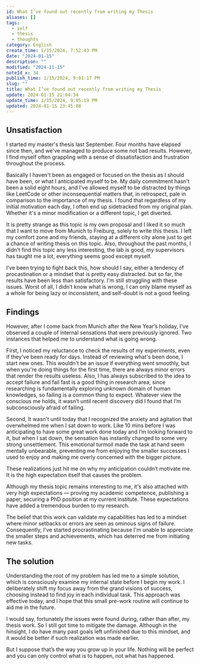 ```yaml
---
id: What I’ve found out recently from writing my Thesis
aliases: []
tags:
  - self
  - thesis
  - thoughts
category: English
create_time: 1/15/2024, 7:52:43 PM
date: "2024-01-15"
description: ""
modified: "2024-11-15"
noteId_x: 34
publish_time: 1/15/2024, 9:01:17 PM
slug: ""
title: What I’ve found out recently from writing my Thesis
update: 2024-01-15 21:04:34
update_time: 1/15/2024, 9:05:19 PM
updated: 2024-01-15 23:45:08
---
```


## Unsatisfaction

I started my master's thesis last September. Four months have elapsed since then, and we've managed to produce some not bad results. However, I find myself often grappling with a sense of dissatisfaction and frustration throughout the process.

Basically I haven't been as engaged or focused on the thesis as I should have been, or what I anticipated myself to be. My daily commitment hasn't been a solid eight hours, and I've allowed myself to be distracted by things like LeetCode or other inconsequential matters that, in retrospect, pale in comparison to the importance of my thesis. I found that regardless of my initial motivation each day, I often end up sidetracked from my original plan. Whether it's a minor modification or a different topic, I get diverted.

It is pretty strange as this topic is my own proposal and I liked it so much that I want to move from Munich to Freiburg, solely to write this thesis. I left my comfort zone and my friends, staying at a different city alone just to get a chance of writing thesis on this topic. Also, throughout the past months, I didn’t find this topic any less interesting, the lab is good, my supervisors has taught me a lot, everything seems good except myself.

I’ve been trying to fight back this, how should I say, either a tendency of procastination or a mindset that is pretty easy distracted. but so far, the results have been less than satisfactory. I'm still struggling with these issues. Worst of all, I didn’t know what is wrong, I can only blame myself as a whole for being lazy or inconsistent, and self-doubt is not a good feeling.

## Findings

However, after I come back from Munich after the New Year’s holiday, I've observed a couple of internal sensations that were previously ignored. Two instances that helped me to understand what is going wrong.

First, I noticed my reluctance to check the results of my experiments, even if they've been ready for days. Instead of reviewing what's been done, I start new ones. This wouldn't be an issue if everything went smoothly, but when you're doing things for the first time, there are always minor errors that render the results useless. Also, I has always subscribed to the idea to accept failure and fail fast is a good thing in research area, since researching is fundamentally exploring unknown domain of human knowledges, so failing is a common thing to expect. Whatever view the conscious me holds, it wasn’t until recent discovery did I found that I’m subconsciously afraid of failing.

Second, It wasn't until today that I recognized the anxiety and agitation that overwhelmed me when I sat down to work. Like 10 mins before I was anticipating to have some great work done today and I’m looking forward to it, but when I sat down, the sensation has instantly changed to some very strong unsettlement. This emotional turmoil made the task at hand seem mentally unbearable, preventing me from enjoying the smaller successes I used to enjoy and making me overly concerned with the bigger picture.

These realizations just hit me on why my anticipation couldn’t motivate me. It is the high expectation itself that causes the problem.

Although my thesis topic remains interesting to me, it's also attached with very high expectations — proving my academic competence, publishing a paper, securing a PhD position at my current institute. These expectations have added a tremendous burden to my research.

The belief that this work can validate my capabilities has led to a mindset where minor setbacks or errors are seen as ominous signs of failure. Consequently, I've started procrastinating because I'm unable to appreciate the smaller steps and achievements, which has deterred me from initiating new tasks.

## The solution

Understanding the root of my problem has led me to a simple solution, which is consciously examine my internal state before I begin my work. I deliberately shift my focus away from the grand visions of success, choosing instead to find joy in each individual task. This approach was effective today, and I hope that this small pre-work routine will continue to aid me in the future.

I would say, fortunately the issues were found during, rather than after, my thesis work. So I still got time to mitigate the damage. Although in the hinsight, I do have many past goals left unfinished due to this mindset, and it would be better if such realization was made earlier.

But I suppose that’s the way you grow up in your life. Nothing will be perfect and you can only control what is to happen, not what has happened.
